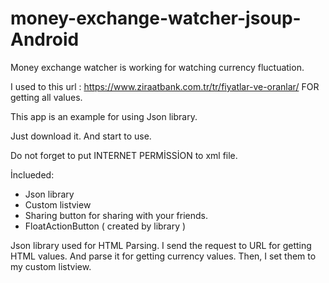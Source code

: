 # money-exchange-watcher-jsoup-Android
Money exchange watcher is working for watching currency fluctuation.

I used to this url : https://www.ziraatbank.com.tr/tr/fiyatlar-ve-oranlar/   FOR getting all values.


This app is an example for using Json library. 

Just download it. And start to use. 

Do not forget to put INTERNET PERMİSSİON to xml file.

İnclueded:

* Json library
* Custom listview
* Sharing button for sharing with your friends.
* FloatActionButton ( created by library )


Json library used for HTML Parsing. I send the request to URL for getting HTML values. And parse it for getting currency values. Then, I set them to my custom listview.

